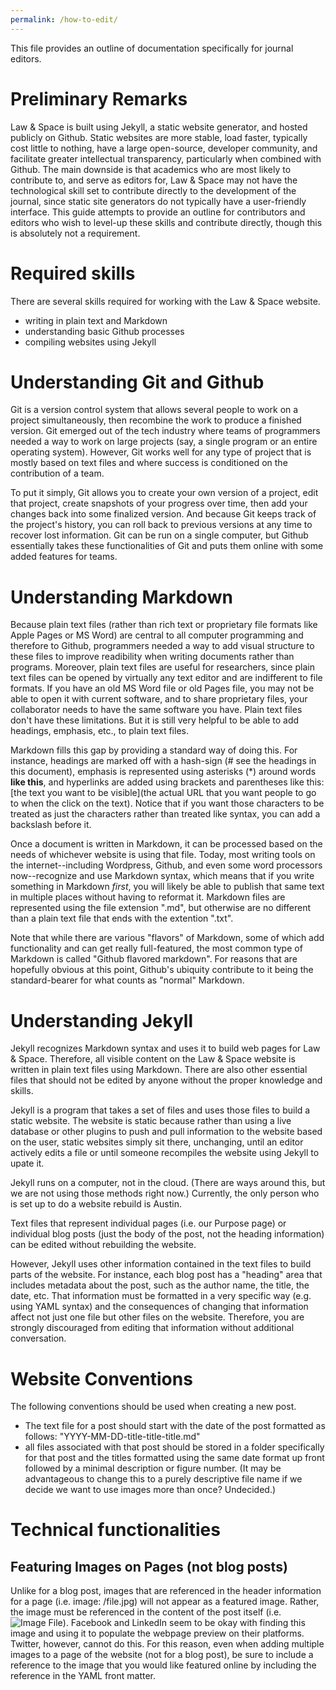 ```yaml
---
permalink: /how-to-edit/
---
```

This file provides an outline of documentation specifically for journal editors.

# Preliminary Remarks

Law & Space is built using Jekyll, a static website generator, and hosted publicly on Github. Static websites are more stable, load faster, typically cost little to nothing, have a large open-source, developer community, and facilitate greater intellectual transparency, particularly when combined with Github. The main downside is that academics who are most likely to contribute to, and serve as editors for, Law & Space may not have the technological skill set to contribute directly to the development of the journal, since static site generators do not typically have a user-friendly interface. This guide attempts to provide an outline for contributors and editors who wish to level-up these skills and contribute directly, though this is absolutely not a requirement.

# Required skills

There are several skills required for working with the Law & Space website.

- writing in plain text and Markdown
- understanding basic Github processes
- compiling websites using Jekyll

# Understanding Git and Github

Git is a version control system that allows several people to work on a project simultaneously, then recombine the work to produce a finished version. Git emerged out of the tech industry where teams of programmers needed a way to work on large projects (say, a single program or an entire operating system). However, Git works well for any type of project that is mostly based on text files and where success is conditioned on the contribution of a team.

To put it simply, Git allows you to create your own version of a project, edit that project, create snapshots of your progress over time, then add your changes back into some finalized version. And because Git keeps track of the project's history, you can roll back to previous versions at any time to recover lost information. Git can be run on a single computer, but Github essentially takes these functionalities of Git and puts them online with some added features for teams.

# Understanding Markdown

Because plain text files (rather than rich text or proprietary file formats like Apple Pages or MS Word) are central to all computer programming and therefore to Github, programmers needed a way to add visual structure to these files to improve readibility when writing documents rather than programs. Moreover, plain text files are useful for researchers, since plain text files can be opened by virtually any text editor and are indifferent to file formats. If you have an old MS Word file or old Pages file, you may not be able to open it with current software, and to share proprietary files, your collaborator needs to have the same software you have. Plain text files don't have these limitations. But it is still very helpful to be able to add headings, emphasis, etc., to plain text files.

Markdown fills this gap by providing a standard way of doing this. For instance, headings are marked off with a hash-sign (\# see the headings in this document), emphasis is represented using asterisks (\*) around words **like this**, and hyperlinks are added using brackets and parentheses like this: \[the text you want to be visible\]\(the actual URL that you want people to go to when the click on the text\). Notice that if you want those characters to be treated as just the characters rather than treated like syntax, you can add a backslash before it.

Once a document is written in Markdown, it can be processed based on the needs of whichever website is using that file. Today, most writing tools on the internet--including Wordpress, Github, and even some word processors now--recognize and use Markdown syntax, which means that if you write something in Markdown *first*, you will likely be able to publish that same text in multiple places without having to reformat it. Markdown files are represented using the file extension ".md", but otherwise are no different than a plain text file that ends with the extention ".txt".

Note that while there are various "flavors" of Markdown, some of which add functionality and can get really full-featured, the most common type of Markdown is called "Github flavored markdown". For reasons that are hopefully obvious at this point, Github's ubiquity contribute to it being the standard-bearer for what counts as "normal" Markdown.

# Understanding Jekyll

Jekyll recognizes Markdown syntax and uses it to build web pages for Law & Space. Therefore, all visible content on the Law & Space website is written in plain text files using Markdown. There are also other essential files that should not be edited by anyone without the proper knowledge and skills.

Jekyll is a program that takes a set of files and uses those files to build a static website. The website is static because rather than using a live database or other plugins to push and pull information to the website based on the user, static websites simply sit there, unchanging, until an editor actively edits a file or until someone recompiles the website using Jekyll to upate it.

Jekyll runs on a computer, not in the cloud. (There are ways around this, but we are not using those methods right now.) Currently, the only person who is set up to do a website rebuild is Austin.

Text files that represent individual pages (i.e. our Purpose page) or individual blog posts (just the body of the post, not the heading information) can be edited without rebuilding the website.

However, Jekyll uses other information contained in the text files to build parts of the website. For instance, each blog post has a "heading" area that includes metadata about the post, such as the author name, the title, the date, etc. That information must be formatted in a very specific way (e.g. using YAML syntax) and the consequences of changing that information affect not just one file but other files on the website. Therefore, you are strongly discouraged from editing that information without additional conversation.

# Website Conventions

The following conventions should be used when creating a new post.
- The text file for a post should start with the date of the post formatted as follows: "YYYY-MM-DD-title-title-title.md"
- all files associated with that post should be stored in a folder specifically for that post and the titles formatted using the same date format up front followed by a minimal description or figure number. (It may be advantageous to change this to a purely descriptive file name if we decide we want to use images more than once? Undecided.)

# Technical functionalities

## Featuring Images on Pages (not blog posts)

Unlike for a blog post, images that are referenced in the header information for a page (i.e. image: /file.jpg) will not appear as a featured image. Rather, the image must be referenced in the content of the post itself (i.e. ![Image File](/file.jpg)). Facebook and LinkedIn seem to be okay with finding this image and using it to populate the webpage preview on their platforms. Twitter, however, cannot do this. For this reason, even when adding multiple images to a page of the website (not for a blog post), be sure to include a reference to the image that you would like featured online by including the reference in the YAML front matter.
